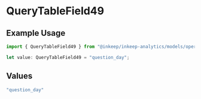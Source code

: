 # QueryTableField49

## Example Usage

```typescript
import { QueryTableField49 } from "@inkeep/inkeep-analytics/models/operations";

let value: QueryTableField49 = "question_day";
```

## Values

```typescript
"question_day"
```